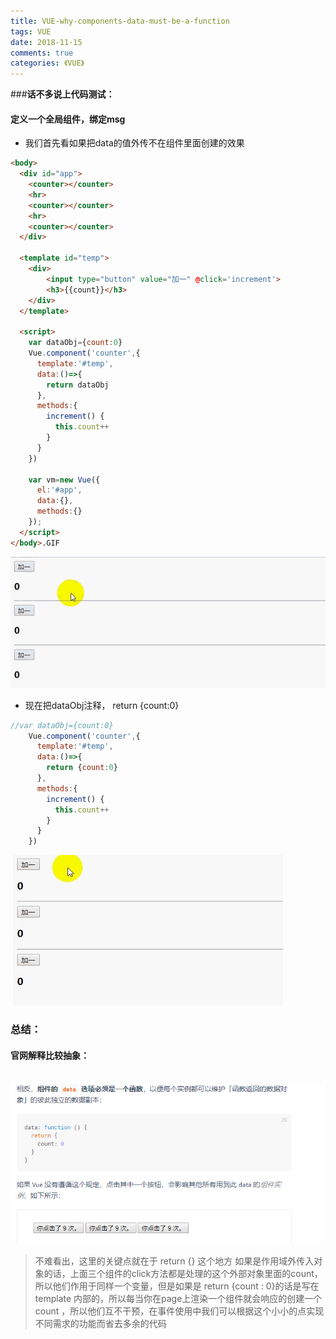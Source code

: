 ```yaml
---
title: VUE-why-components-data-must-be-a-function
tags: VUE
date: 2018-11-15
comments: true
categories: 《VUE》
---
```


###**话不多说上代码测试：**

#### **定义一个全局组件，绑定msg**

- 我们首先看如果把data的值外传不在组件里面创建的效果

```html
<body>
  <div id="app">
    <counter></counter>
    <hr>
    <counter></counter>
    <hr>
    <counter></counter>
  </div>

  <template id="temp">
    <div>
        <input type="button" value="加一" @click='increment'>
        <h3>{{count}}</h3>
    </div>
  </template>

  <script>
    var dataObj={count:0}
    Vue.component('counter',{
      template:'#temp',
      data:()=>{
      	return dataObj
      },
      methods:{
        increment() {
          this.count++
        }
      }
    })

    var vm=new Vue({
      el:'#app',
      data:{},
      methods:{}
    });
  </script>
</body>.GIF
```

![外传对象](VUE-components-data/data1.gif)

- 现在把dataObj注释， return {count:0}

```js
//var dataObj={count:0}
    Vue.component('counter',{
      template:'#temp',
      data:()=>{
        return {count:0}
      },
      methods:{
        increment() {
          this.count++
        }
      }
    })
```

​			![改正后](VUE-components-data/data2.gif)

### 总结：

#### 官网解释比较抽象：

​			![3后](VUE-components-data/22.png)

> 不难看出，这里的关键点就在于  return {} 这个地方 如果是作用域外传入对象的话，上面三个组件的click方法都是处理的这个外部对象里面的count，所以他们作用于同样一个变量，但是如果是 return {count : 0}的话是写在template 内部的，所以每当你在page上渲染一个组件就会响应的创建一个count ，所以他们互不干预，在事件使用中我们可以根据这个小小的点实现不同需求的功能而省去多余的代码


